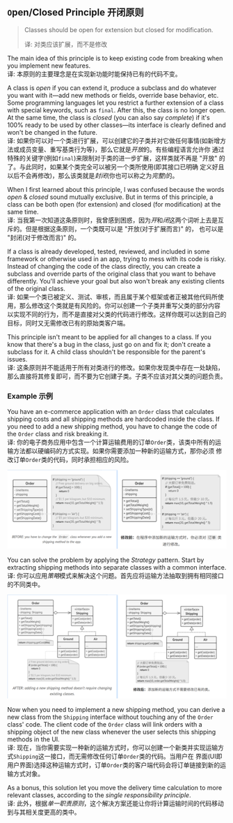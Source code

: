 ## `O`pen/Closed Principle 开闭原则

> Classes should be open for extension but closed for modification.
> 
> 译: 对类应该扩展，而不是修改

The main idea of this principle is to keep existing code from breaking when you implement new features.   
译: 本原则的主要理念是在实现新功能时能保持已有的代码不变。

A class is *open* if you can extend it, produce a subclass and do whatever you want with it—add new methods or fields,
override base behavior, etc. Some programming languages let you restrict a further extension of a class with special 
keywords, such as `final`. After this, the class is no longer open. At the same time, the class is *closed* (you can also 
say *complete*) if it's 100% ready to be used by other classes—its interface is clearly defined and won't be changed in 
the future.   
译: 如果你可以对一个类进行扩展，可以创建它的子类并对它做任何事情(如新增方法或成员变量、重写基类行为等)，那么它就是*开放*的。有些编程语言允许你
通过特殊的关键字(例如`final`)来限制对于类的进一步扩展，这样类就不再是 "开放" 的了。与此同时，如果某个类完全可以被另一个类所使用(即其接口已明确
定义好且以后不会再修改)，那么该类就是*封闭*(你也可以称之为*完整*)的。

When I first learned about this principle, I was confused because the words *open* & *closed* sound mutually exclusive.
But in terms of this principle, a class can be both open (for extension) and closed (for modification) at the same time.   
译: 当我第一次知道这条原则时，我曾感到困惑，因为*开*和*闭*这两个词听上去是互斥的。但是根据这条原则，一个类既可以是 "开放(对于扩展而言)" 的，
也可以是 "封闭(对于修改而言)" 的。

If a class is already developed, tested, reviewed, and included in some framework or otherwise used in an app, trying to
mess with its code is risky. Instead of changing the code of the class directly, you can create a subclass and override 
parts of the original class that you want to behave differently. You'll achieve your goal but also won't break any 
existing clients of the original class.   
译: 如果一个类已被定义、测试、审核，而且属于某个框架或者正被其他代码所使用，那么修改这个类就是有风险的。你可以创建一个子类并重写父类的部分内容
以实现不同的行为，而不是直接对父类的代码进行修改。这样你既可以达到自己的目标，同时又无需修改已有的原始类客户端。

This principle isn't meant to be applied for all changes to a class. If you know that there's a bug in the class, just 
go on and fix it; don't create a subclass for it. A child class shouldn't be responsible for the parent's issues.   
译: 这条原则并不能适用于所有对类进行的修改。如果你发现类中存在一处缺陷，那么直接将其修复即可，而不要为它创建子类。子类不应该对其父类的问题负责。

### Example 示例
You have an e-commerce application with an `Order` class that calculates shipping costs and all shipping methods are 
hardcoded inside the class. If you need to add a new shipping method, you have to change the code of the `Order` class 
and risk breaking it.   
译: 你的电子商务应用中包含一个计算运输费用的订单`Order`类，该类中所有的运输方法都以硬编码的方式实现。如果你需要添加一种新的运输方式，那你必须
修改订单`Order`类的代码，同时承担相应的风险。

![Order](../../../../../assets/uml_Order2_before.png)

You can solve the problem by applying the *Strategy* pattern. Start by extracting shipping methods into separate classes 
with a common interface.   
译: 你可以应用*策略*模式来解决这个问题。首先应将运输方法抽取到拥有相同接口的不同类中。

![Order and Shipping](../../../../../assets/uml_Order2_after.png)

Now when you need to implement a new shipping method, you can derive a new class from the `Shipping` interface without
touching any of the `Order` class' code. The client code of the `Order` class will link orders with a shipping object of 
the new class whenever the user selects this shipping methods in the UI.   
译: 现在，当你需要实现一种新的运输方式时，你可以创建一个新类并实现运输方式`Shipping`这一接口，而无需修改任何订单`Order`类的代码。当用户在
界面(UI即用户界面)选择这种运输方式时，订单`Order`类的客户端代码会将订单链接到新的运输方式对象。

As a bonus, this solution let you move the delivery time calculation to more relevant classes, according to the 
*single responsibility principle*.   
译: 此外，根据*单一职责原则*，这个解决方案还能让你将计算运输时间的代码移动到与其相关度更高的类中。
